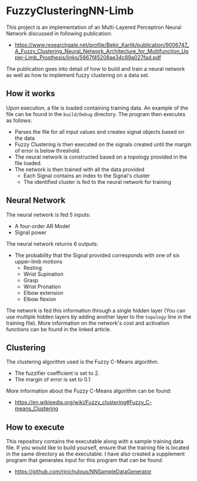 # FuzzyClusteringNN-Limb

This project is an implementation of an Multi-Layered Perceptron Neural Network discussed in following publication:
- https://www.researchgate.net/profile/Bekir_Karlik/publication/9006747_A_Fuzzy_Clustering_Neural_Network_Architecture_for_Multifunction_Upper-Limb_Prosthesis/links/5667f45208ae34c89a027fad.pdf

The publication goes into detail of how to build and train a neural network as well as how to implement fuzzy clustering on  a data set.

## How it works
Upon execution, a file is loaded containing training data. An example of the file can be found in the `build/Debug` directory.
The program then executes as follows:
- Parses the file for all input values and creates signal objects based on the data
- Fuzzy Clustering is then executed on the signals created until the margin of error is below threshold.
- The neural network is constructed based on a topology provided in the file loaded.
- The network is then trained with all the data provided
  - Each Signal contains an index to the Signal's cluster
  - The identified cluster is fed to the neural network for training

## Neural Network

The neural network is fed 5 inputs:
  - A four-order AR Model
  - Signal power

The neural network returns 6 outputs:
  - The probability that the Signal provided corresponds with one of six upper-limb motions
    - Resting
    - Wrist Supination
    - Grasp
    - Wrist Pronation 
    - Elbow extension
    - Elbow flexion 

The network is fed this information through a single hidden layer (You can use multiple hidden layers by adding another layer to the `topology` line in the training file).
More information on the network's cost and activation functions can be found in the linked article.
 
## Clustering
The clustering algorithm used is the Fuzzy C-Means algorithm.
- The fuzzifier coefficient is set to 2.
- The margin of error is set to 0.1

More information about the Fuzzy C-Means algorithm can be found:
- https://en.wikipedia.org/wiki/Fuzzy_clustering#Fuzzy_C-means_Clustering

## How to execute
This repository contains the executable along with a sample training data file.
If you would like to build yourself, ensure that the training file is located in the same directory as the executable.
I have also created a supplement program that generates input for this program that can be found:
- https://github.com/rinichulous/NNSampleDataGenerator
